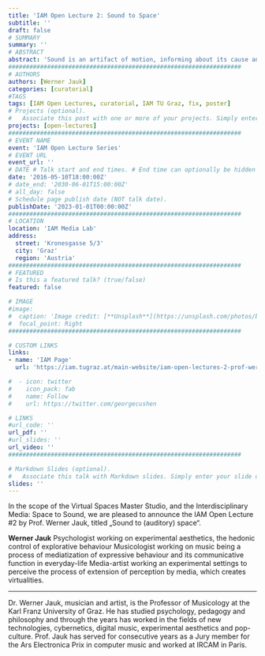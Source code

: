 ```yaml
---
title: 'IAM Open Lecture 2: Sound to Space'
subtitle: ''
draft: false
# SUMMARY
summary: ''
# ABSTRACT 
abstract: 'Sound is an artifact of motion, informing about its cause and its propagation. Perception / body-environment-interaction leads to embodiments, to intuitive knowledge of the behavior of sound in the space and its meaning to the body both, being represented by sound-gestures. Vice versa, sound-gestures “trigger” embodied cognitions to make spaces being present in perception. Mediated interaction of the body with environment creates adaptive spaces – physically and emotionally perceived…'
##################################################################
# AUTHORS 
authors: [Werner Jauk]
categories: [curatorial]
#TAGS
tags: [IAM Open Lectures, curatorial, IAM TU Graz, fix, poster]
# Projects (optional).
#   Associate this post with one or more of your projects. Simply enter your project's folder or file name without extension. Otherwise, set `projects = []`.
projects: [open-lectures]
##################################################################
# EVENT NAME 
event: 'IAM Open Lecture Series'
# EVENT URL 
event_url: ''
# DATE # Talk start and end times. # End time can optionally be hidden by prefixing the line with `#`.
date: '2016-05-10T18:00:00Z'
# date_end: '2030-06-01T15:00:00Z'
# all_day: false
# Schedule page publish date (NOT talk date).
publishDate: '2023-01-01T00:00:00Z'
##################################################################
# LOCATION 
location: 'IAM Media Lab'
address:
  street: 'Kronesgasse 5/3'
  city: 'Graz'
  region: 'Austria'
##################################################################
# FEATURED
# Is this a featured talk? (true/false)
featured: false

# IMAGE 
#image:
#  caption: 'Image credit: [**Unsplash**](https://unsplash.com/photos/bzdhc5b3Bxs)'
#  focal_point: Right
##################################################################

# CUSTOM LINKS 
links:
- name: 'IAM Page'
  url: 'https://iam.tugraz.at/main-website/iam-open-lectures-2-prof-werner-jauk-sound-to-space/'

#  - icon: twitter
#    icon_pack: fab
#    name: Follow
#    url: https://twitter.com/georgecushen

# LINKS 
#url_code: ''
url_pdf: ''
#url_slides: ''
url_video: ''
##################################################################

# Markdown Slides (optional).
#   Associate this talk with Markdown slides. Simply enter your slide deck's filename without extension. Otherwise, set `slides = ""`.
slides: ''
---
```


In the scope of the Virtual Spaces Master Studio, and the Interdisciplinary Media: Space to Sound, we are pleased to announce the IAM Open Lecture #2 by Prof. Werner Jauk, titled „Sound to (auditory) space“.

**Werner Jauk**
Psychologist working on experimental aesthetics, the hedonic control of explorative behaviour
Musicologist working on music being a process of mediatization of expressive behaviour and its communicative function in everyday-life
Media-artist working an experimental settings to perceive the process of extension of perception by media, which creates virtualities.

--- 

Dr. Werner Jauk, musician and artist, is the Professor of Musicology at the Karl Franz University of Graz. He has studied psychology, pedagogy and philosophy and through the years has worked in the fields of new technologies, cybernetics, digital music, experimental aesthetics and pop-culture. Prof. Jauk has served for consecutive years as a Jury member for the Ars Electronica Prix in computer music and worked at IRCAM in Paris.


<!--
Prof. Jauk’s slides converted from the MAX/MSP presentation 
Original post: 
- https://iam.tugraz.at/2016/05/iam-open-lectures-2-prof-werner-jauk-sound-to-space/
- https://iam.tugraz.at/main-website/iam-open-lectures-2-prof-werner-jauk-sound-to-space/

 MAX/MSP slides as appropriation/misuse of software. In this case for presentation 
 -->
